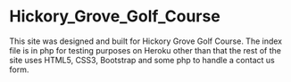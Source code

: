 # Hickory_Grove_Golf_Course
This site was designed and built for Hickory Grove Golf Course. The index file is in php for testing purposes on Heroku other than that the rest of the site uses HTML5, CSS3, Bootstrap and some php to handle a contact us form.
